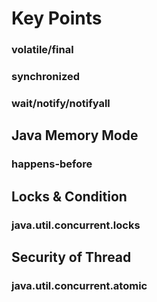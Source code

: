 # Key Points
### volatile/final
### synchronized
### wait/notify/notifyall
## Java Memory Mode
### happens-before
## Locks & Condition
### java.util.concurrent.locks
## Security of Thread
### java.util.concurrent.atomic

